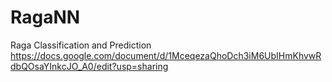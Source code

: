 # RagaNN
Raga Classification and Prediction
https://docs.google.com/document/d/1MceqezaQhoDch3iM6UbIHmKhvwRdbQOsaYInkcJO_A0/edit?usp=sharing
